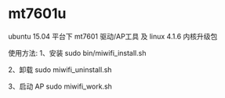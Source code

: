 # mt7601u

ubuntu 15.04 平台下 mt7601 驱动/AP工具 及 linux 4.1.6 内核升级包

使用方法:
1、安装
sudo bin/miwifi_install.sh

2、卸载
sudo miwifi_uninstall.sh

3、启动 AP
sudo miwifi_work.sh

